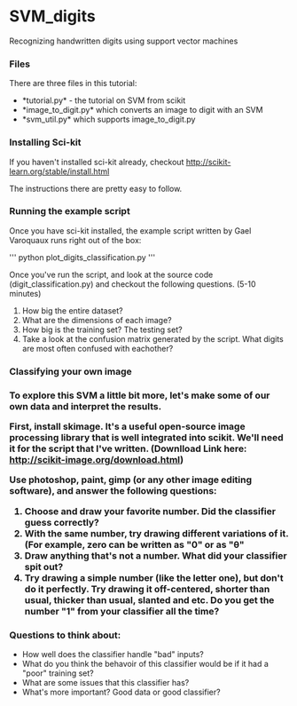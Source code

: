 SVM_digits
==========

Recognizing handwritten digits using support vector machines

<h3> Files </h3>

There are three files in this tutorial:
<ul>
    <li> *tutorial.py* - the tutorial on SVM from scikit</li>
    <li> *image_to_digit.py* which converts an image to digit with an SVM </li>
    <li> *svm_util.py* which supports image_to_digit.py</li>
</ul>


<h3> Installing Sci-kit </h3>

If you haven't installed sci-kit already, checkout http://scikit-learn.org/stable/install.html

The instructions there are pretty easy to follow. 

<h3> Running the example script </h3>

Once you have sci-kit installed, the example script written by Gael Varoquaux runs right out of the box:

'''
python plot_digits_classification.py
'''

Once you've run the script, and look at the source code (digit_classification.py) and checkout the following questions. (5-10 minutes)
<ol>
    <li> How big the entire dataset? </li>
    <li> What are the dimensions of each image? </li>
    <li> How big is the training set? The testing set? </li>
    <li> Take a look at the confusion matrix generated by the script. What digits are most often confused with eachother?
</ol>


<h3> Classifying your own image <h3>

To explore this SVM a little bit more, let's make some of our own data and interpret the results. 

First, install skimage. It's a useful open-source image processing library that is well integrated into scikit. We'll need it for the script that I've written. (Downlload Link here: http://scikit-image.org/download.html)

Use photoshop, paint, gimp (or any other image editing software), and answer the following questions:
<ol>
    <li> Choose and draw your favorite number. Did the classifier guess correctly? </li>
    <li> With the same number, try drawing different variations of it. (For example, zero can be written as "0" or as "θ" </li>
    <li> Draw anything that's not a number. What did your classifier spit out? </li>
    <li> Try drawing a simple number (like the letter one), but don't do it perfectly. Try drawing it off-centered, shorter than usual, thicker than usual, slanted and etc. Do you get the number "1" from your classifier all the time?</li>
</ol>


<h3> Questions to think about: </h3>

<ul>
    <li> How well does the classifier handle "bad" inputs? </li>
    <li> What do you think the behavoir of this classifier would be if it had a "poor" training set? </li>
    <li> What are some issues that this classifier has? </li>
    <li> What's more important? Good data or good classifier? </li>
</ul>













